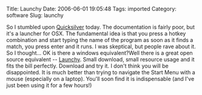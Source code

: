 Title: Launchy
Date: 2006-06-01 19:05:48
Tags: imported
Category: software
Slug: launchy

So I stumbled upon <a href="http://quicksilver.blacktree.com/">Quicksilver</a> today. The documentation is fairly poor, but it's a launcher for OSX. The fundamental idea is that you press a hotkey combination and start typing the name of the program as soon as it finds a match, you press enter and it runs. I was skeptical, but people rave about it. So I thought... OK is there a windows equivalent?Well there is a great open source equivalent -- <a href="http://www.launchy.net/">Launchy</a>. Small download, small resource usage and it fits the bill perfectly. Download and try it. I don't think you will be disappointed. It is much better than trying to navigate the Start Menu with a mouse (especially on a laptop). You'll soon find it is indispensable (and I've just been using it for a few hours!)
